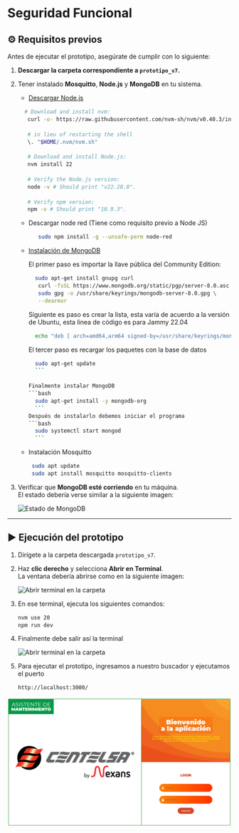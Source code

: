 # Seguridad Funcional

## ⚙️ Requisitos previos  

Antes de ejecutar el prototipo, asegúrate de cumplir con lo siguiente:

1. **Descargar la carpeta correspondiente a `prototipo_v7`.**  
2. Tener instalado **Mosquitto**, **Node.js** y **MongoDB** en tu sistema.  
   - [Descargar Node.js](https://nodejs.org/)
  
   ```bash
     # Download and install nvm:
      curl -o- https://raw.githubusercontent.com/nvm-sh/nvm/v0.40.3/install.sh | bash
      
      # in lieu of restarting the shell
      \. "$HOME/.nvm/nvm.sh"
      
      # Download and install Node.js:
      nvm install 22
      
      # Verify the Node.js version:
      node -v # Should print "v22.20.0".
      
      # Verify npm version:
      npm -v # Should print "10.9.3".
    ```
   - Descargar node red (Tiene como requisito previo a Node JS)
     
     ```bash
        sudo npm install -g --unsafe-perm node-red
     ```
   
      
   - [Instalación de MongoDB](https://www.mongodb.com/docs/manual/installation/)
     
     El primer paso es importar la llave pública del Community Edition:
      ```bash
        sudo apt-get install gnupg curl
         curl -fsSL https://www.mongodb.org/static/pgp/server-8.0.asc | \
         sudo gpg -o /usr/share/keyrings/mongodb-server-8.0.gpg \
         --dearmor
      ```
      
      Siguiente es paso es crear la lista, esta varía de acuerdo a la versión de Ubuntu, esta linea de código es para Jammy 22.04
       ```bash
         echo "deb [ arch=amd64,arm64 signed-by=/usr/share/keyrings/mongodb-server-8.0.gpg ] https://repo.mongodb.org/apt/ubuntu jammy/mongodb-org/8.2 multiverse" | sudo tee /etc/apt/sources.list.d/mongodb-org-8.2.list
       
       ```
       
       El tercer paso es recargar los paquetes con la base de datos
       ```bash
         sudo apt-get update
         ```
       
       Finalmente instalar MongoDB
       ```bash
         sudo apt-get install -y mongodb-org
         ```
       Después de instalarlo debemos iniciar el programa
       ```bash
         sudo systemctl start mongod
         ```
       
   
   - Instalación Mosquitto
     ```bash
      sudo apt update
      sudo apt install mosquitto mosquitto-clients
      ```
4. Verificar que **MongoDB esté corriendo** en tu máquina.  
   El estado debería verse similar a la siguiente imagen:  

   ![Estado de MongoDB](imagenes/mongodb.png)

---

## ▶️ Ejecución del prototipo

1. Dirígete a la carpeta descargada `prototipo_v7`.  
2. Haz **clic derecho** y selecciona **Abrir en Terminal**.  
   La ventana debería abrirse como en la siguiente imagen:  

   ![Abrir terminal en la carpeta](imagenes/terminaluno.png)

3. En ese terminal, ejecuta los siguientes comandos:  

   ```bash
   nvm use 20
   npm run dev

4. Finalmente debe salir así la terminal

    ![Abrir terminal en la carpeta](imagenes/terminal_principal.png)

5. Para ejecutar el prototipo, ingresamos a nuestro buscador y ejecutamos el puerto

   ```bash
   http://localhost:3000/
   ```
![Texto alternativo](imagenes/fotoinicio.png)

   
